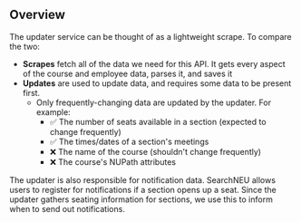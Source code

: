 ## Overview

The updater service can be thought of as a lightweight scrape. To compare the two:

- **Scrapes** fetch all of the data we need for this API. It gets every aspect of the course and employee data, parses it, and saves it
- **Updates** are used to update data, and requires some data to be present first.
  - Only frequently-changing data are updated by the updater. For example:
    - ✅ The number of seats available in a section (expected to change frequently)
    - ✅ The times/dates of a section's meetings
    - ❌ The name of the course (shouldn't change frequently)
    - ❌ The course's NUPath attributes

The updater is also responsible for notification data. SearchNEU allows users to register for notifications if a section opens up a seat. Since the updater gathers seating information for sections, we use this to inform when to send out notifications.
